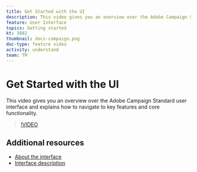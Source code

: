 ```yaml
---
title: Get Started with the UI 
description: This video gives you an overview over the Adobe Campaign Standard user interface and the key features and core functionality.
feature: User Interface
topics: Getting started
kt: 3882
thumbnail: docs-campaign.png
doc-type: feature video
activity: understand
team: TM
---
```


# Get Started with the UI

This video gives you an overview over the Adobe Campaign Standard user interface and explains how to navigate to key features and core functionality.

>[!VIDEO](https://video.tv.adobe.com/v/18469?quality=12)

## Additional resources

* [About the interface](https://docs.adobe.com/content/help/en/campaign-standard/using/getting-started/discovering-the-interface/about-the-interface.html)
* [Interface description](https://docs.adobe.com/content/help/en/campaign-standard/using/getting-started/discovering-the-interface/interface-description.html)
